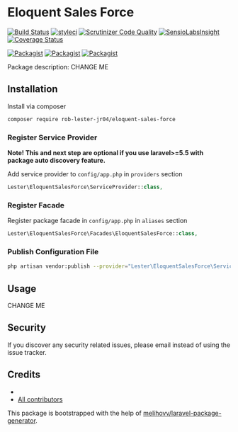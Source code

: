 # Eloquent Sales Force

[![Build Status](https://travis-ci.org/rob-lester-jr04/eloquent-sales-force.svg?branch=master)](https://travis-ci.org/rob-lester-jr04/eloquent-sales-force)
[![styleci](https://styleci.io/repos/CHANGEME/shield)](https://styleci.io/repos/CHANGEME)
[![Scrutinizer Code Quality](https://scrutinizer-ci.com/g/rob-lester-jr04/eloquent-sales-force/badges/quality-score.png?b=master)](https://scrutinizer-ci.com/g/rob-lester-jr04/eloquent-sales-force/?branch=master)
[![SensioLabsInsight](https://insight.sensiolabs.com/projects/CHANGEME/mini.png)](https://insight.sensiolabs.com/projects/CHANGEME)
[![Coverage Status](https://coveralls.io/repos/github/rob-lester-jr04/eloquent-sales-force/badge.svg?branch=master)](https://coveralls.io/github/rob-lester-jr04/eloquent-sales-force?branch=master)

[![Packagist](https://img.shields.io/packagist/v/rob-lester-jr04/eloquent-sales-force.svg)](https://packagist.org/packages/rob-lester-jr04/eloquent-sales-force)
[![Packagist](https://poser.pugx.org/rob-lester-jr04/eloquent-sales-force/d/total.svg)](https://packagist.org/packages/rob-lester-jr04/eloquent-sales-force)
[![Packagist](https://img.shields.io/packagist/l/rob-lester-jr04/eloquent-sales-force.svg)](https://packagist.org/packages/rob-lester-jr04/eloquent-sales-force)

Package description: CHANGE ME

## Installation

Install via composer
```bash
composer require rob-lester-jr04/eloquent-sales-force
```

### Register Service Provider

**Note! This and next step are optional if you use laravel>=5.5 with package
auto discovery feature.**

Add service provider to `config/app.php` in `providers` section
```php
Lester\EloquentSalesForce\ServiceProvider::class,
```

### Register Facade

Register package facade in `config/app.php` in `aliases` section
```php
Lester\EloquentSalesForce\Facades\EloquentSalesForce::class,
```

### Publish Configuration File

```bash
php artisan vendor:publish --provider="Lester\EloquentSalesForce\ServiceProvider" --tag="config"
```

## Usage

CHANGE ME

## Security

If you discover any security related issues, please email 
instead of using the issue tracker.

## Credits

- [](https://github.com/rob-lester-jr04/eloquent-sales-force)
- [All contributors](https://github.com/rob-lester-jr04/eloquent-sales-force/graphs/contributors)

This package is bootstrapped with the help of
[melihovv/laravel-package-generator](https://github.com/melihovv/laravel-package-generator).
